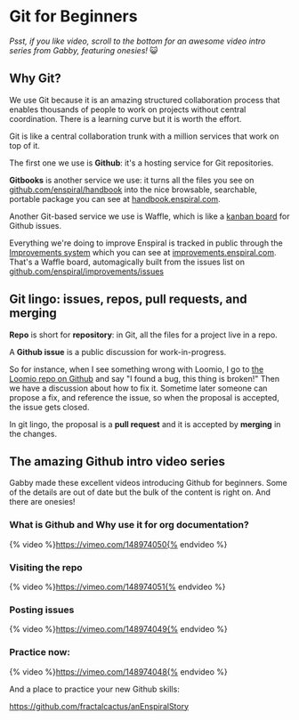 # Git for Beginners

*Psst, if you like video, scroll to the bottom for an awesome video intro series from Gabby, featuring onesies!* 😺

## Why Git?

We use Git because it is an amazing structured collaboration process that enables thousands of people to work on projects without central coordination. There is a learning curve but it is worth the effort.

Git is like a central collaboration trunk with a million services that work on top of it.

The first one we use is **Github**: it's a hosting service for Git repositories.

**Gitbooks** is another service we use: it turns all the files you see on [github.com/enspiral/handbook](http://github.com/enspiral/handbook) into the nice browsable, searchable, portable package you can see at [handbook.enspiral.com](http://handbook.enspiral.com).

Another Git-based service we use is Waffle, which is like a [kanban board](https://en.wikipedia.org/wiki/Kanban_board) for Github issues.

Everything we're doing to improve Enspiral is tracked in public through the [Improvements system](http://handbook.enspiral.com/improvements.html) which you can see at [improvements.enspiral.com](http://improvements.enspiral.com). That's a Waffle board, automagically built from the issues list on [github.com/enspiral/improvements/issues](http://github.com/enspiral/improvements/issues)

## Git lingo: issues, repos, pull requests, and merging

**Repo** is short for **repository**: in Git, all the files for a project live in a repo.

A **Github issue** is a public discussion for work-in-progress.

So for instance, when I see something wrong with Loomio, I go to [the Loomio repo on Github](http://github.com/loomio/loomio/issues) and say "I found a bug, this thing is broken!" Then we have a discussion about how to fix it. Sometime later someone can propose a fix, and reference the issue, so when the proposal is accepted, the issue gets closed.

In git lingo, the proposal is a **pull request** and it is accepted by **merging** in the changes.

## The amazing Github intro video series

Gabby made these excellent videos introducing Github for beginners. Some of the details are out of date but the bulk of the content is right on. And there are onesies!

### What is Github and Why use it for org documentation?
{% video %}https://vimeo.com/148974050{% endvideo %}

### Visiting the repo
{% video %}https://vimeo.com/148974051{% endvideo %}

### Posting issues
{% video %}https://vimeo.com/148974049{% endvideo %}

### Practice now:
{% video %}https://vimeo.com/148974048{% endvideo %}

And a place to practice your new Github skills:

https://github.com/fractalcactus/anEnspiralStory
